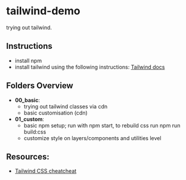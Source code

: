 # tailwind-demo
trying out tailwind.

## Instructions
- install npm
- install tailwind using the following instructions: <a href="https://tailwindcss.com/docs/installation">Tailwind docs</a>

##  Folders Overview
- **00_basic**: 
    - trying out tailwind classes via cdn
    - basic customisation (cdn)
- **01_custom**: 
    - basic npm setup; run with npm start, to rebuild css run npm run build:css
    - customize style on layers/components and utilities level

## Resources:
- <a href="https://www.creative-tim.com/twcomponents/cheatsheet">Tailwind CSS cheatcheat</a>
